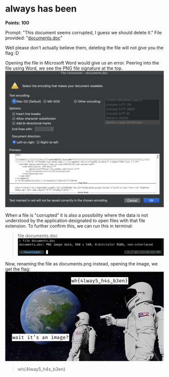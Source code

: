 # always has been 
**Points: 100**

Prompt: "This document seems corrupted, I guess we should delete it."
File provided: "[documents.doc](documents.doc)"

Well please don't actually believe them, deleting the file will not give you the flag :D

Opening the file in Microsoft Word would give us an error.
Peering into the file using Word, we see the PNG file signature at the top.
![Error](word.png)

When a file is "corrupted" it is also a possibility where the data is not understood by the application designated to open files with that file extension.
To further confirm this, we can run this in terminal: 
> file documents.doc
![file command](file.png)

Now, renaming the file as documents.png instead, opening the image, we get the flag:
![documents.png](documents.png)
> wh{4lway5_h4s_b3en}
